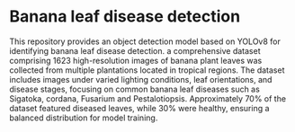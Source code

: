 # Banana leaf disease detection
This repository provides an object detection model based on YOLOv8 for identifying banana leaf disease detection. a comprehensive dataset comprising 1623 high-resolution images of banana plant leaves was collected from multiple plantations located in tropical regions. The dataset includes images under varied lighting conditions, leaf orientations, and disease stages, focusing on common banana leaf diseases such as Sigatoka, cordana, Fusarium and Pestalotiopsis. Approximately 70% of the dataset featured diseased leaves, while 30% were healthy, ensuring a balanced distribution for model training.

